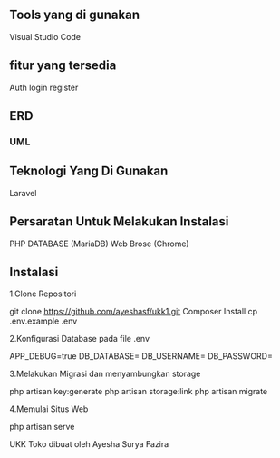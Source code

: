 

## Tools yang di gunakan

Visual Studio Code

## fitur yang tersedia
Auth
  login
  register
## ERD



### UML



## Teknologi Yang Di Gunakan
  Laravel
  
## Persaratan Untuk Melakukan Instalasi
  PHP
  DATABASE (MariaDB)
  Web Brose (Chrome)

## Instalasi
  1.Clone Repositori

  git clone https://github.com/ayeshasf/ukk1.git
  Composer Install
  cp .env.example .env

  2.Konfigurasi Database pada file .env
  
  APP_DEBUG=true
  DB_DATABASE=
  DB_USERNAME=
  DB_PASSWORD=

  3.Melakukan Migrasi dan menyambungkan storage

  php artisan key:generate
  php artisan storage:link
  php artisan migrate
  
  4.Memulai Situs Web

  php artisan serve

UKK Toko dibuat oleh Ayesha Surya Fazira
